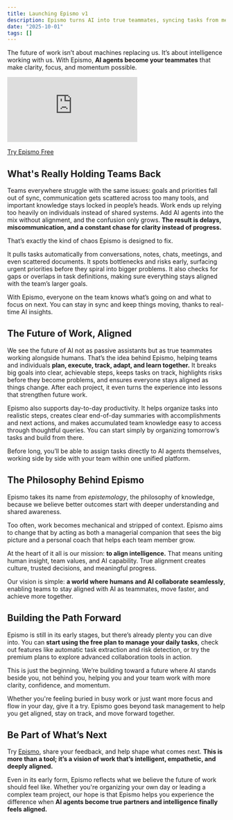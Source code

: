 ```yaml
---
title: Launching Epismo v1
description: Epismo turns AI into true teammates, syncing tasks from meetings, chats, and docs. It spots risks early, turns noise into action, and keeps teams clear, fast, and adaptive. Experience the smarter way to work.
date: "2025-10-01"
tags: []
---
```


The future of work isn’t about machines replacing us. It’s about intelligence working with us. With Epismo, **AI agents become your teammates** that make clarity, focus, and momentum possible.

<iframe class="w-full aspect-video" src="https://www.youtube.com/embed/40FApjaD1mo?si=FhPVsEwuO-8uZN2W" title="YouTube video player" frameborder="0" allow="accelerometer; autoplay; clipboard-write; encrypted-media; gyroscope; picture-in-picture; web-share" referrerpolicy="strict-origin-when-cross-origin" loading="lazy" allowfullscreen></iframe>

[Try Epismo Free](https://epismo.ai)

## What's Really Holding Teams Back

Teams everywhere struggle with the same issues: goals and priorities fall out of sync, communication gets scattered across too many tools, and important knowledge stays locked in people’s heads. Work ends up relying too heavily on individuals instead of shared systems. Add AI agents into the mix without alignment, and the confusion only grows. **The result is delays, miscommunication, and a constant chase for clarity instead of progress.**

That’s exactly the kind of chaos Epismo is designed to fix.

It pulls tasks automatically from conversations, notes, chats, meetings, and even scattered documents. It spots bottlenecks and risks early, surfacing urgent priorities before they spiral into bigger problems. It also checks for gaps or overlaps in task definitions, making sure everything stays aligned with the team’s larger goals.

With Epismo, everyone on the team knows what’s going on and what to focus on next. You can stay in sync and keep things moving, thanks to real-time AI insights.

## The Future of Work, Aligned

We see the future of AI not as passive assistants but as true teammates working alongside humans. That’s the idea behind Epismo, helping teams and individuals **plan, execute, track, adapt, and learn together.** It breaks big goals into clear, achievable steps, keeps tasks on track, highlights risks before they become problems, and ensures everyone stays aligned as things change. After each project, it even turns the experience into lessons that strengthen future work.

Epismo also supports day-to-day productivity. It helps organize tasks into realistic steps, creates clear end-of-day summaries with accomplishments and next actions, and makes accumulated team knowledge easy to access through thoughtful queries. You can start simply by organizing tomorrow’s tasks and build from there.

Before long, you’ll be able to assign tasks directly to AI agents themselves, working side by side with your team within one unified platform.

## The Philosophy Behind Epismo

Epismo takes its name from _epistemology_, the philosophy of knowledge, because we believe better outcomes start with deeper understanding and shared awareness.

Too often, work becomes mechanical and stripped of context. Epismo aims to change that by acting as both a managerial companion that sees the big picture and a personal coach that helps each team member grow.

At the heart of it all is our mission: **to align intelligence.** That means uniting human insight, team values, and AI capability. True alignment creates culture, trusted decisions, and meaningful progress.

Our vision is simple: **a world where humans and AI collaborate seamlessly**, enabling teams to stay aligned with AI as teammates, move faster, and achieve more together.

## Building the Path Forward

Epismo is still in its early stages, but there’s already plenty you can dive into. You can **start using the free plan to manage your daily tasks**, check out features like automatic task extraction and risk detection, or try the premium plans to explore advanced collaboration tools in action.

This is just the beginning. We’re building toward a future where AI stands beside you, not behind you, helping you and your team work with more clarity, confidence, and momentum.

Whether you're feeling buried in busy work or just want more focus and flow in your day, give it a try. Epismo goes beyond task management to help you get aligned, stay on track, and move forward together.

## Be Part of What’s Next

Try [Epismo](https://epismo.ai), share your feedback, and help shape what comes next. **This is more than a tool; it’s a vision of work that’s intelligent, empathetic, and deeply aligned.**

Even in its early form, Epismo reflects what we believe the future of work should feel like. Whether you're organizing your own day or leading a complex team project, our hope is that Epismo helps you experience the difference when **AI agents become true partners and intelligence finally feels aligned.**
